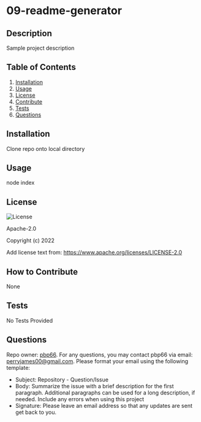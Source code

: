 # 09-readme-generator

## Description

Sample project description

## Table of Contents

1. [Installation](#installation)
2. [Usage](#usage)
3. [License](#license)
4. [Contribute](#contribute)
5. [Tests](#tests)
6. [Questions](#questions)


## Installation

Clone repo onto local directory

## Usage

node index

## License

![License](https://img.shields.io/static/v1?label=license&message=Apache-2.0&color=brightgreen)

Apache-2.0

Copyright (c) 2022

Add license text from: https://www.apache.org/licenses/LICENSE-2.0


## How to Contribute

None

## Tests

No Tests Provided

## Questions

Repo owner: [pbp66](https://github.com/pbp66).
For any questions, you may contact pbp66 via email: perryjames00@gmail.com. Please format your email using the following template:

- Subject: Repository - Question/Issue
- Body: Summarize the issue with a brief description for the first paragraph. Additional paragraphs can be used for a long description, if needed. Include any errors when using this project
- Signature: Please leave an email address so that any updates are sent get back to you.


